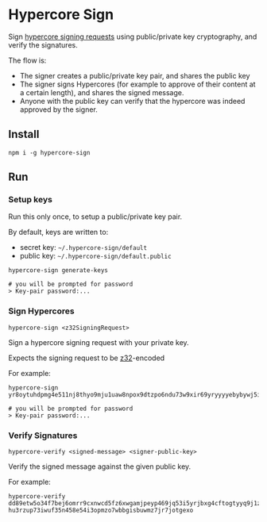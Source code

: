 # Hypercore Sign

Sign [hypercore signing requests](https://github.com/holepunchto/hypercore-signing-request/) using public/private key cryptography, and verify the signatures.

The flow is:
- The signer creates a public/private key pair, and shares the public key
- The signer signs Hypercores (for example to approve of their content at a certain length), and shares the signed message.
- Anyone with the public key can verify that the hypercore was indeed approved by the signer.

## Install

```
npm i -g hypercore-sign
```

## Run

### Setup keys
Run this only once, to setup a public/private key pair.

By default, keys are written to:
- secret key: `~/.hypercore-sign/default`
- public key: `~/.hypercore-sign/default.public`

```
hypercore-sign generate-keys

# you will be prompted for password
> Key-pair password:...
```

### Sign Hypercores

```
hypercore-sign <z32SigningRequest>
```

Sign a hypercore signing request with your private key.

Expects the signing request to be [z32](z32)-encoded

For example:
```
hypercore-sign yr8oytuhdpmg4e511nj8thyo9mju1uaw8npox9dtzpo6ndu73w9xir69yryyyyebybywj5ifg81e8ikqbokxj1uehb1r6pkuex9s91axybjybajc47dhsgtjr9p58q8perk758qmxqn3idu5hiu5xw1iutce8xhmtmi6oxx3

# you will be prompted for password
> Key-pair password:...
```

### Verify Signatures

```
hypercore-verify <signed-message> <signer-public-key>
```

Verify the signed message against the given public key.

For example:
```
hypercore-verify dd89etw5o34f7bej6omrr9cxnwcd5fz6xwgamjpeyp469jq53i5yrjbxg4cftogtyyq9j1zthrsxt6mad6gwc5c6udh7n16n5gy6ayobbhyrc9y5k3s1ghwo1jhxyr844chw6fbaucd9ahp5c8ooh9qp857j8zabyyyynyeyefnq7jjth1b7kuocnu4cw48yct8ukw4d97zhsdaykeyqnmgze9ftwkj85q35t5kbnzq35155ospeh69fc657richmnb59nhk7xwd56e hu3rzup73iwuf35n458e54i3opmzo7wbbgisbuwmz7jr7jotgexo
```

